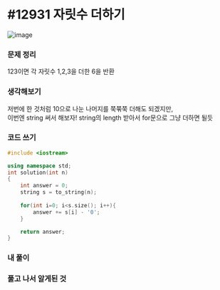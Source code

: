 # #12931 자릿수 더하기

![image](https://user-images.githubusercontent.com/28949235/123089321-c1024600-d461-11eb-9e98-499424cd6166.png)

### 문제 정리

123이면 각 자릿수 1,2,3을 더한 6을 반환

### 생각해보기

저번에 한 것처럼 10으로 나눈 나머지를 쭉쭊쭉 더해도 되겠지만,  
이번엔 string 써서 해보자! string의 length 받아서 for문으로 그냥 더하면 될듯

### 코드 쓰기

```c++
#include <iostream>

using namespace std;
int solution(int n)
{
    int answer = 0;
    string s = to_string(n);
    
    for(int i=0; i<s.size(); i++){
        answer += s[i] - '0';
    }

    return answer;
}
```

### 내 풀이

### 풀고 나서 알게된 것

